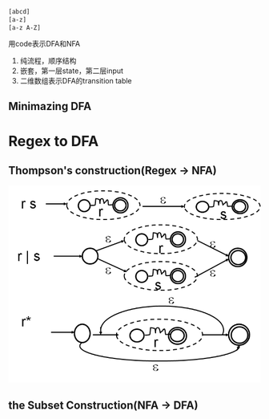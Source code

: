 ```
[abcd]
[a-z]
[a-z A-Z]
```



用code表示DFA和NFA

1. 纯流程，顺序结构
2. 嵌套，第一层state，第二层input
3. 二维数组表示DFA的transition table

## Minimazing DFA

# Regex to DFA

## Thompson's construction(Regex -> NFA)

![](assets/image-20210312125218866.png)

## the Subset Construction(NFA -> DFA)